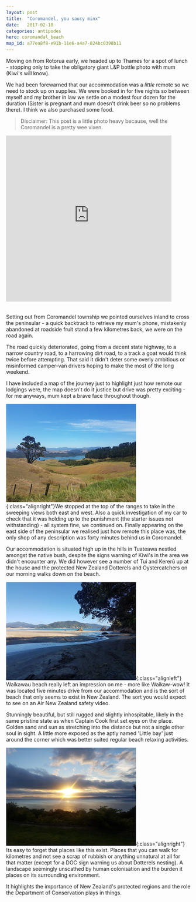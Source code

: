 ```yaml
---
layout: post
title:  "Coromandel, you saucy minx"
date:   2017-02-10
categories: antipodes
hero: coromandal_beach
map_id: a77ea8f8-e91b-11e6-a4a7-024bc0398b11
---
```


Moving on from Rotorua early, we headed up to Thames for a spot of lunch - stopping only to take the obligatory giant L&P bottle photo with mum (Kiwi's will know).

We had been forewarned that our accommodation was a _little_ remote so we need to stock up on supplies. We were booked in for five nights so between myself and my brother in law we settle on a modest four dozen for the duration (Sister is pregnant and mum doesn't drink beer so no problems there). I think we also purchased some food.

>Disclaimer: This post is a little photo heavy because, well the Coromandel is a pretty wee vixen.

<div class="left" style="margin-right:30px;margin-bottom:30px;">
<iframe src="https://embed.alpacamaps.com/d368a319-f272-11e6-a4a7-024bc0398b11/embed" width="450" height="450" style="border:1px #d5d5d5 solid;min-height:300px" allowFullScreen></iframe></div>

Setting out from Coromandel township we pointed ourselves inland to cross the peninsular - a quick backtrack to retrieve my mum's phone, mistakenly abandoned at roadside fruit stand a few kilometres back, we were on the road again.

The road quickly deteriorated, going from a decent state highway, to a narrow country road, to a harrowing dirt road, to a track a goat would think twice before attempting. That said it didn't deter some overly ambitious or misinformed camper-van drivers hoping to make the most of the long weekend.

I have included a map of the journey just to highlight just how remote our lodgings were, the map doesn't do it justice but drive was pretty exciting - for me anyways, mum kept a brave face throughout though.

![The view from the highest point of the journey](/assets/img/posts/coro1.png){:class="alignright"}We stopped at the top of the ranges to take in the sweeping views both east and west. Also a quick investigation of my car to check that it was holding up to the punishment (the starter issues not withstanding) - all system fine, we continued on. Finally appearing on the east side of the peninsular we realised just how remote this place was, the only shop of any description was forty minutes behind us in Coromandel.

Our accommodation is situated high up in the hills in Tuateawa nestled amongst the native bush, despite the signs warning of Kiwi's in the area we didn't encounter any. We did however see a number of Tui and Kererū up at the house and the protected New Zealand Dotterels and Oystercatchers on our morning walks down on the beach.

![Waikawau beach, more like Waika-wow](/assets/img/posts/coro2.png){:class="alignleft"} Waikawau beach really left an impression on me - more like Waikaw-wow! It was located five minutes drive from our accommodation and is the sort of beach that only seems to exist in New Zealand. The sort you would expect to see on an Air New Zealand safety video.

Stunningly beautiful, but still rugged and slightly inhospitable, likely in the same pristine state as when Captain Cook first set eyes on the place. Golden sand and sun as stretching into the distance but not a single other soul in sight. A little more exposed as the aptly named 'Little bay' just around the corner which was better suited regular beach relaxing activities.

![My wheels](/assets/img/posts/coro3.png){:class="alignright"} Its easy to forget that places like this exist. Places that you can walk for kilometres and not see a scrap of rubbish or anything unnatural at all for that matter (except for a DOC sign warning us about Dotterels nesting). A landscape seemingly unscathed by human colonisation and the burden it places on its surrounding environment.

It highlights the importance of New Zealand's protected regions and the role the Department of Conservation plays in things.

